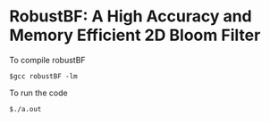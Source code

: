 # RobustBF: A High Accuracy and Memory Efficient 2D Bloom Filter

To compile robustBF

```$gcc robustBF -lm```

To run the code

```$./a.out```
